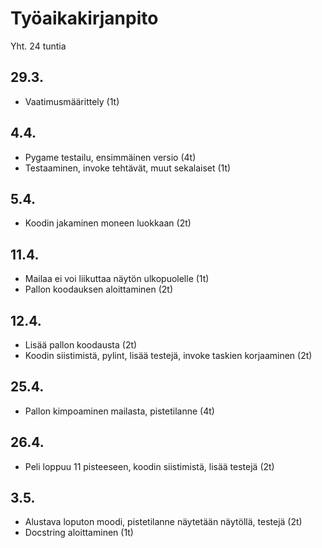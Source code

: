 # Työaikakirjanpito

Yht. 24 tuntia

## 29.3.
- Vaatimusmäärittely (1t)

## 4.4.
- Pygame testailu, ensimmäinen versio (4t)
- Testaaminen, invoke tehtävät, muut sekalaiset (1t)

## 5.4.
- Koodin jakaminen moneen luokkaan (2t)

## 11.4.
- Mailaa ei voi liikuttaa näytön ulkopuolelle (1t)
- Pallon koodauksen aloittaminen (2t)

## 12.4.
- Lisää pallon koodausta (2t)
- Koodin siistimistä, pylint, lisää testejä, invoke taskien korjaaminen (2t)

## 25.4.
- Pallon kimpoaminen mailasta, pistetilanne (4t)

## 26.4.
- Peli loppuu 11 pisteeseen, koodin siistimistä, lisää testejä (2t)

## 3.5.
- Alustava loputon moodi, pistetilanne näytetään näytöllä, testejä (2t)
- Docstring aloittaminen (1t)

